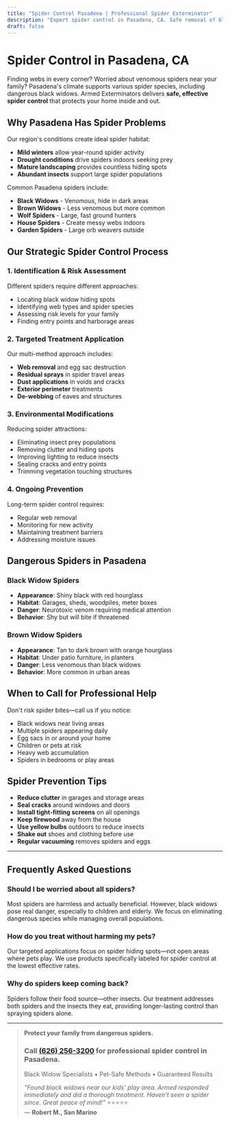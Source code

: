 ```yaml
---
title: "Spider Control Pasadena | Professional Spider Exterminator"
description: "Expert spider control in Pasadena, CA. Safe removal of black widows, brown recluses & common spiders. Protect your home. Call (626) 256-3200."
draft: false
---
```


# Spider Control in Pasadena, CA

Finding webs in every corner? Worried about venomous spiders near your family? Pasadena's climate supports various spider species, including dangerous black widows. Armed Exterminators delivers **safe, effective spider control** that protects your home inside and out.

## Why Pasadena Has Spider Problems

Our region's conditions create ideal spider habitat:
- **Mild winters** allow year-round spider activity
- **Drought conditions** drive spiders indoors seeking prey
- **Mature landscaping** provides countless hiding spots
- **Abundant insects** support large spider populations

Common Pasadena spiders include:
- **Black Widows** - Venomous, hide in dark areas
- **Brown Widows** - Less venomous but more common
- **Wolf Spiders** - Large, fast ground hunters
- **House Spiders** - Create messy webs indoors
- **Garden Spiders** - Large orb weavers outside

## Our Strategic Spider Control Process

### 1. Identification & Risk Assessment
Different spiders require different approaches:
- Locating black widow hiding spots
- Identifying web types and spider species
- Assessing risk levels for your family
- Finding entry points and harborage areas

### 2. Targeted Treatment Application
Our multi-method approach includes:
- **Web removal** and egg sac destruction
- **Residual sprays** in spider travel areas
- **Dust applications** in voids and cracks
- **Exterior perimeter** treatments
- **De-webbing** of eaves and structures

### 3. Environmental Modifications
Reducing spider attractions:
- Eliminating insect prey populations
- Removing clutter and hiding spots
- Improving lighting to reduce insects
- Sealing cracks and entry points
- Trimming vegetation touching structures

### 4. Ongoing Prevention
Long-term spider control requires:
- Regular web removal
- Monitoring for new activity
- Maintaining treatment barriers
- Addressing moisture issues

## Dangerous Spiders in Pasadena

### Black Widow Spiders
- **Appearance**: Shiny black with red hourglass
- **Habitat**: Garages, sheds, woodpiles, meter boxes
- **Danger**: Neurotoxic venom requiring medical attention
- **Behavior**: Shy but will bite if threatened

### Brown Widow Spiders
- **Appearance**: Tan to dark brown with orange hourglass
- **Habitat**: Under patio furniture, in planters
- **Danger**: Less venomous than black widows
- **Behavior**: More common in urban areas

## When to Call for Professional Help

Don't risk spider bites—call us if you notice:
- Black widows near living areas
- Multiple spiders appearing daily
- Egg sacs in or around your home
- Children or pets at risk
- Heavy web accumulation
- Spiders in bedrooms or play areas

## Spider Prevention Tips

- **Reduce clutter** in garages and storage areas
- **Seal cracks** around windows and doors
- **Install tight-fitting screens** on all openings
- **Keep firewood** away from the house
- **Use yellow bulbs** outdoors to reduce insects
- **Shake out** shoes and clothing before use
- **Regular vacuuming** removes spiders and eggs

---

## Frequently Asked Questions

### Should I be worried about all spiders?
Most spiders are harmless and actually beneficial. However, black widows pose real danger, especially to children and elderly. We focus on eliminating dangerous species while managing overall populations.

### How do you treat without harming my pets?
Our targeted applications focus on spider hiding spots—not open areas where pets play. We use products specifically labeled for spider control at the lowest effective rates.

### Why do spiders keep coming back?
Spiders follow their food source—other insects. Our treatment addresses both spiders and the insects they eat, providing longer-lasting control than spraying spiders alone.

---

> **Protect your family from dangerous spiders.**  
> ### Call [(626) 256-3200](tel:6262563200) for professional spider control in Pasadena.  
> Black Widow Specialists • Pet-Safe Methods • Guaranteed Results  
> 
> *"Found black widows near our kids' play area. Armed responded immediately and did a thorough treatment. Haven't seen a spider since. Great peace of mind!"* ⭐⭐⭐⭐⭐  
> — **Robert M., San Marino**